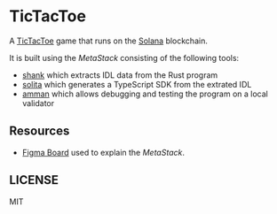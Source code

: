 # TicTacToe

A [TicTacToe](https://en.wikipedia.org/wiki/Tic-tac-toe) game that runs on the
[Solana](https://solana.com/) blockchain.

It is built using the _MetaStack_ consisting of the following tools:

- [shank](https://github.com/metaplex-foundation/shank) which extracts IDL data from the Rust
  program
- [solita](https://github.com/metaplex-foundation/solita) which generates a TypeScript SDK from
  the extrated IDL
- [amman](https://github.com/metaplex-foundation/amman) which allows debugging and testing the
  program on a local validator

## Resources

- [Figma
  Board](https://www.figma.com/file/mjzOnSoQ6cOlmRhCLFYgxn/Shank%2FSolita%2FAmman-Solana-Development-Toolbelt)
  used to explain the _MetaStack_.

## LICENSE

MIT
